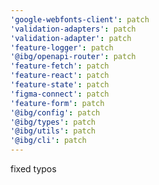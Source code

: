 ```yaml
---
'google-webfonts-client': patch
'validation-adapters': patch
'validation-adapter': patch
'feature-logger': patch
'@ibg/openapi-router': patch
'feature-fetch': patch
'feature-react': patch
'feature-state': patch
'figma-connect': patch
'feature-form': patch
'@ibg/config': patch
'@ibg/types': patch
'@ibg/utils': patch
'@ibg/cli': patch
---
```


fixed typos
